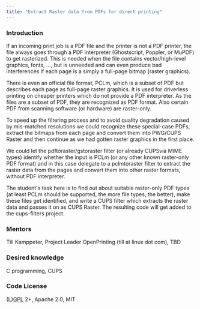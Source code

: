 ```yaml
---
title: "Extract Raster data from PDFs for direct printing"
---
```


### Introduction
<p>
If an incoming print job is a PDF file and the printer is not a PDF printer, the file always goes through a PDF interpreter (Ghostscript, Poppler, or MuPDF) to get rasterized. This is needed when the file contains vector/high-level graphics, fonts, …, but is unneeded and can even produce bad interferences if each page is a simply a full-page bitmap (raster graphics).
</p>

<p>
There is even an official file format, PCLm, which is a subset of PDF but describes each page as full-page raster graphics. It is used for driverless printing on cheaper printers which do not provide a PDF interpreter. As the files are a subset of PDF, they are recognized as PDF format. Also certain PDF from scanning software (or hardware) are raster-only.
</p>

<p>
To speed up the filtering process and to avoid quality degradation caused by mis-matched resolutions we could recognize these special-case PDFs, extract the bitmaps from each page and convert them into PWG/CUPS Raster and then continue as we had gotten raster graphics in the first place.
</p>

<p>
We could let the pdftoraster/gstoraster filter (or already CUPSvia MIME types) identify whether the input is PCLm (or any other known raster-only PDF format) and in this case delegate to a pclmtoraster filter to extract the raster data from the pages and convert them into other raster formats, without PDF interpreter.
</p>

<p>
The student&#039;s task here is to find out about suitable raster-only PDF types (at least PCLm should be supported, the more file types, the better), make these files get identified, and write a CUPS filter which extracts the raster data and passes it on as CUPS Raster. The resulting code will get added to the cups-filters project.
</p>

### Mentors
<p>
Till Kamppeter, Project Leader OpenPrinting (till at linux dot com), TBD
</p>

### Desired knowledge
<p>
C programming, CUPS
</p>

### Code License
<p>
(L)<abbr title="GNU General Public License">GPL</abbr> 2+, Apache 2.0, MIT
</p>
